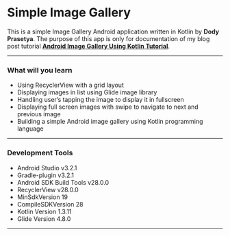 # Simple Image Gallery

This is a simple Image Gallery Android application written in Kotlin by **Dody Prasetya**. The purpose of this app is only for documentation of my blog post tutorial [**Android Image Gallery Using Kotlin Tutorial**](https://thesimplycoder.com/137/android-image-gallery-using-kotlin-tutorial/).

--------------------
### What will you learn ###

* Using RecyclerView with a grid layout
* Displaying images in list using Glide image library
* Handling user’s tapping the image to display it in fullscreen
* Displaying full screen images with swipe to navigate to next and previous image
* Building a simple Android image gallery using Kotlin programming language

--------------------
### Development Tools ###

* Android Studio v3.2.1
* Gradle-plugin v3.2.1
* Android SDK Build Tools v28.0.0
* RecyclerView v28.0.0
* MinSdkVersion 19
* CompileSDKVersion 28
* Kotlin Version 1.3.11
* Glide Version 4.8.0

--------------------

